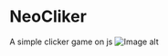 # NeoCliker
A simple clicker game on js
![Image alt](https://github.com/NeonMurdered/NeoCliker/raw/main/image/intro.png)
